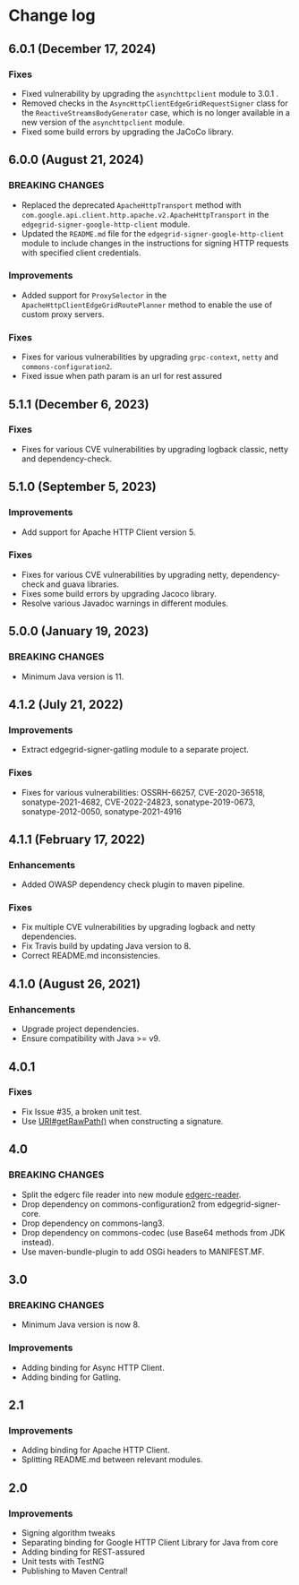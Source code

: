 # Change log

## 6.0.1 (December 17, 2024)

### Fixes

* Fixed vulnerability by upgrading the `asynchttpclient` module to 3.0.1 .
* Removed checks in the `AsyncHttpClientEdgeGridRequestSigner` class for the `ReactiveStreamsBodyGenerator` case, which is no longer available in a new version of the `asynchttpclient` module.
* Fixed some build errors by upgrading the JaCoCo library.

## 6.0.0 (August 21, 2024)

### BREAKING CHANGES

* Replaced the deprecated `ApacheHttpTransport` method with `com.google.api.client.http.apache.v2.ApacheHttpTransport` in the `edgegrid-signer-google-http-client` module.
* Updated the `README.md` file for the `edgegrid-signer-google-http-client` module to include changes in the instructions for signing HTTP requests with specified client credentials.

### Improvements

* Added support for `ProxySelector` in the `ApacheHttpClientEdgeGridRoutePlanner` method to enable the use of custom proxy servers.

### Fixes

* Fixes for various vulnerabilities by upgrading `grpc-context`, `netty` and `commons-configuration2`.
* Fixed issue when path param is an url for rest assured


## 5.1.1 (December 6, 2023)

### Fixes

* Fixes for various CVE vulnerabilities by upgrading logback classic, netty and dependency-check.


## 5.1.0 (September 5, 2023)

### Improvements

* Add support for Apache HTTP Client version 5.

### Fixes

* Fixes for various CVE vulnerabilities by upgrading netty, dependency-check and guava libraries.
* Fixes some build errors by upgrading Jacoco library.
* Resolve various Javadoc warnings in different modules.

## 5.0.0 (January 19, 2023)

### BREAKING CHANGES

*  Minimum Java version is 11.

## 4.1.2 (July 21, 2022)

### Improvements

* Extract edgegrid-signer-gatling module to a separate project.

### Fixes

* Fixes for various vulnerabilities: OSSRH-66257, CVE-2020-36518, sonatype-2021-4682, CVE-2022-24823, sonatype-2019-0673, sonatype-2012-0050, sonatype-2021-4916

## 4.1.1 (February 17, 2022)

### Enhancements

* Added OWASP dependency check plugin to maven pipeline.

### Fixes

* Fix multiple CVE vulnerabilities by upgrading logback and netty dependencies.
* Fix Travis build by updating Java version to 8.
* Correct README.md inconsistencies.

## 4.1.0 (August 26, 2021)

### Enhancements

* Upgrade project dependencies.
* Ensure compatibility with Java >= v9.

## 4.0.1

### Fixes

* Fix Issue #35, a broken unit test.
* Use [URI#getRawPath()](https://docs.oracle.com/javase/8/docs/api/java/net/URI.html#getRawPath--) when constructing a signature.

## 4.0

### BREAKING CHANGES

* Split the edgerc file reader into new module [edgerc-reader](edgerc-reader).
* Drop dependency on commons-configuration2 from edgegrid-signer-core.
* Drop dependency on commons-lang3.
* Drop dependency on commons-codec (use Base64 methods from JDK instead).
* Use maven-bundle-plugin to add OSGi headers to MANIFEST.MF.

## 3.0

### BREAKING CHANGES

* Minimum Java version is now 8.

### Improvements

* Adding binding for Async HTTP Client.
* Adding binding for Gatling.

## 2.1

### Improvements

* Adding binding for Apache HTTP Client.
* Splitting README.md between relevant modules.

## 2.0

### Improvements

* Signing algorithm tweaks
* Separating binding for Google HTTP Client Library for Java from core
* Adding binding for REST-assured
* Unit tests with TestNG
* Publishing to Maven Central!